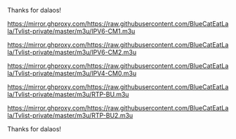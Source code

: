 Thanks for dalaos!

https://mirror.ghproxy.com/https://raw.githubusercontent.com/BlueCatEatLala/Tvlist-private/master/m3u/IPV6-CM1.m3u

https://mirror.ghproxy.com/https://raw.githubusercontent.com/BlueCatEatLala/Tvlist-private/master/m3u/IPV6-CM2.m3u

https://mirror.ghproxy.com/https://raw.githubusercontent.com/BlueCatEatLala/Tvlist-private/master/m3u/IPV4-CM0.m3u

https://mirror.ghproxy.com/https://raw.githubusercontent.com/BlueCatEatLala/Tvlist-private/master/m3u/RTP-BU.m3u

https://mirror.ghproxy.com/https://raw.githubusercontent.com/BlueCatEatLala/Tvlist-private/master/m3u/RTP-BU2.m3u

Thanks for dalaos!
